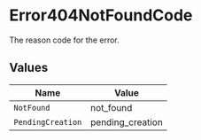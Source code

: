 # Error404NotFoundCode

The reason code for the error.


## Values

| Name              | Value             |
| ----------------- | ----------------- |
| `NotFound`        | not_found         |
| `PendingCreation` | pending_creation  |